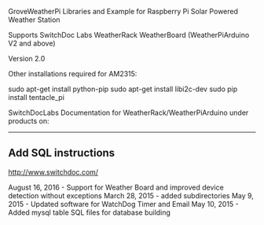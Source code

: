 GroveWeatherPi Libraries and Example for Raspberry Pi Solar Powered Weather Station

Supports SwitchDoc Labs WeatherRack WeatherBoard (WeatherPiArduino V2 and above)

Version 2.0 

Other installations required for AM2315:

sudo apt-get install python-pip
sudo apt-get install libi2c-dev
sudo pip install tentacle_pi

SwitchDocLabs Documentation for WeatherRack/WeatherPiArduino under products on:

--------
Add SQL instructions
----------




http://www.switchdoc.com/

August 16, 2016 -  Support for Weather Board and improved device detection without exceptions
March 28, 2015 - added subdirectories
May 9, 2015 - Updated software for WatchDog Timer and Email
May 10, 2015 - Added mysql table SQL files for database building 

